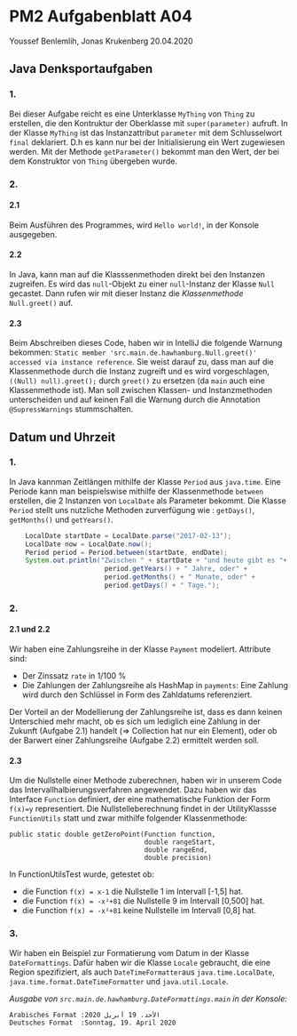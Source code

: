 # PM2 Aufgabenblatt A04

Youssef Benlemlih, Jonas Krukenberg
20.04.2020

## Java Denksportaufgaben

### 1.

Bei dieser Aufgabe reicht es eine Unterklasse `MyThing` von `Thing` zu erstellen,
die den Kontruktur der Oberklasse mit `super(parameter)` aufruft.
In der Klasse `MyThing` ist das Instanzattribut `parameter` mit dem Schlusselwort
`final` deklariert. D.h es kann nur bei der Initialisierung ein Wert zugewiesen werden.
Mit der Methode `getParameter()` bekommt man den Wert, der bei dem Konstruktor von
`Thing` übergeben wurde.

### 2.

#### 2.1

Beim Ausführen des Programmes, wird `Hello world!`, in der Konsole ausgegeben.

#### 2.2

In Java, kann man auf die Klasssenmethoden direkt bei den Instanzen zugreifen.
Es wird das `null`-Objekt zu einer `null`-Instanz der Klasse `Null` gecastet.
Dann rufen wir mit dieser Instanz die _Klassenmethode_ `Null.greet()` auf.

#### 2.3

Beim Abschreiben dieses Code, haben wir in IntelliJ die folgende Warnung bekommen:
`Static member 'src.main.de.hawhamburg.Null.greet()' accessed via instance reference`.
Sie weist darauf zu, dass man auf die Klassenmethode durch die Instanz zugreift und es wird vorgeschlagen,
`((Null) null).greet();` durch `greet()` zu ersetzen (da `main` auch eine Klassenmethode ist).
Man soll zwischen Klassen- und Instanzmethoden unterscheiden und auf keinen Fall die Warnung durch die
Annotation `@SupressWarnings` stummschalten.

## Datum und Uhrzeit

### 1.

In Java kannman Zeitlängen mithilfe der Klasse `Period` aus `java.time`.
Eine Periode kann man beispielswise mithilfe der Klassenmethode `between` erstellen, die 2 Instanzen
von `LocalDate` als Parameter bekommt.
Die Klasse `Period` stellt uns nutzliche Methoden zurverfügung wie : `getDays()`, `getMonths()` und `getYears()`.

```java
    LocalDate startDate = LocalDate.parse("2017-02-13");
    LocalDate now = LocalDate.now();
    Period period = Period.between(startDate, endDate);
    System.out.println("Zwischen " + startDate + "und heute gibt es "+
                        period.getYears() + " Jahre, oder" +
                        period.getMonths() + " Monate, oder" +
                        period.getDays() + " Tage.");
```

### 2.
#### 2.1 und 2.2
Wir haben eine Zahlungsreihe in der Klasse `Payment` modeliert. Attribute sind:
 * Der Zinssatz `rate` in 1/100 %
 * Die Zahlungen der Zahlungsreihe als HashMap in `payments`: Eine Zahlung wird durch den Schlüssel in 
Form des Zahldatums referenziert.

Der Vorteil an der Modellierung der Zahlungsreihe ist, dass es dann keinen Unterschied mehr macht,
ob es sich um lediglich eine Zahlung in der Zukunft (Aufgabe 2.1) handelt (=> Collection hat nur ein Element), 
oder ob der Barwert einer Zahlungsreihe (Aufgabe 2.2) ermittelt werden soll. 

#### 2.3

Um die Nullstelle einer Methode zuberechnen, haben wir in
unserem Code das Intervallhalbierungsverfahren angewendet.
Dazu haben wir das Interface `Function` definiert, der eine
mathematische Funktion der Form `f(x)=y` representiert.
Die Nullstelleberechnung findet in der UtilityKlassse `FunctionUtils` statt und zwar mithilfe
folgender Klassenmethode:

```
public static double getZeroPoint(Function function,
                                  double rangeStart,
                                  double rangeEnd,
                                  double precision)
```

In FunctionUtilsTest wurde, getestet ob:

- die Function `f(x) = x-1` die Nullstelle 1 im Intervall [-1,5] hat.
- die Function `f(x) = -x²+81` die Nullstelle 9 im Intervall [0,500] hat.
- die Function `f(x) = -x²+81` keine Nullstelle im Intervall [0,8] hat.

### 3.

Wir haben ein Beispiel zur Formatierung vom Datum in der Klasse `DateFormattings`.
Dafür haben wir die Klasse `Locale` gebraucht, die eine Region spezifiziert, 
als auch `DateTimeFormatter`aus `java.time.LocalDate`,
`java.time.format.DateTimeFormatter` und `java.util.Locale`.

*Ausgabe von `src.main.de.hawhamburg.DateFormattings.main` in der Konsole:*
```
Arabisches Format :الأحد، 19 أبريل 2020
Deutsches Format  :Sonntag, 19. April 2020
```